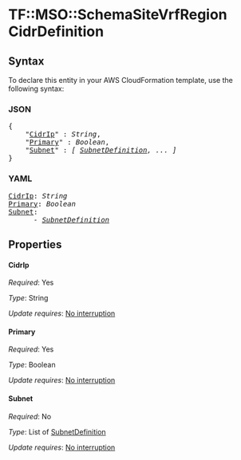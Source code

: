 # TF::MSO::SchemaSiteVrfRegion CidrDefinition

## Syntax

To declare this entity in your AWS CloudFormation template, use the following syntax:

### JSON

<pre>
{
    "<a href="#cidrip" title="CidrIp">CidrIp</a>" : <i>String</i>,
    "<a href="#primary" title="Primary">Primary</a>" : <i>Boolean</i>,
    "<a href="#subnet" title="Subnet">Subnet</a>" : <i>[ <a href="subnetdefinition.md">SubnetDefinition</a>, ... ]</i>
}
</pre>

### YAML

<pre>
<a href="#cidrip" title="CidrIp">CidrIp</a>: <i>String</i>
<a href="#primary" title="Primary">Primary</a>: <i>Boolean</i>
<a href="#subnet" title="Subnet">Subnet</a>: <i>
      - <a href="subnetdefinition.md">SubnetDefinition</a></i>
</pre>

## Properties

#### CidrIp

_Required_: Yes

_Type_: String

_Update requires_: [No interruption](https://docs.aws.amazon.com/AWSCloudFormation/latest/UserGuide/using-cfn-updating-stacks-update-behaviors.html#update-no-interrupt)

#### Primary

_Required_: Yes

_Type_: Boolean

_Update requires_: [No interruption](https://docs.aws.amazon.com/AWSCloudFormation/latest/UserGuide/using-cfn-updating-stacks-update-behaviors.html#update-no-interrupt)

#### Subnet

_Required_: No

_Type_: List of <a href="subnetdefinition.md">SubnetDefinition</a>

_Update requires_: [No interruption](https://docs.aws.amazon.com/AWSCloudFormation/latest/UserGuide/using-cfn-updating-stacks-update-behaviors.html#update-no-interrupt)

